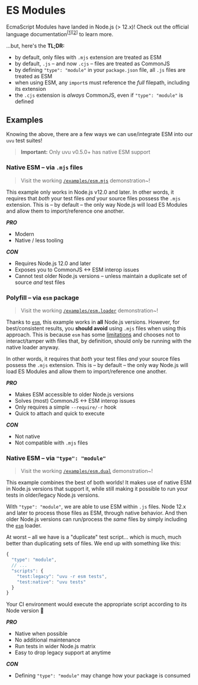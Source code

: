 # ES Modules

EcmaScript Modules have landed in Node.js (> 12.x)! Check out the official language documentation<sup>[[1]((https://nodejs.org/api/esm.html#esm_modules_ecmascript_modules))][[2](https://nodejs.org/api/packages.html)]</sup> to learn more.

...but, here's the **TL;DR:**

* by default, only files with `.mjs` extension are treated as ESM
* by default, `.js` – and now `.cjs` – files are treated as CommonJS
* by defining `"type": "module"` in your `package.json` file, all `.js` files are treated as ESM
* when using ESM, any `import`s must reference the _full_ filepath, including its extension
* the `.cjs` extension is _always_ CommonJS, even if `"type": "module"` is defined

## Examples

Knowing the above, there are a few ways we can use/integrate ESM into our `uvu` test suites!

> **Important:** Only uvu v0.5.0+ has native ESM support

### Native ESM – via `.mjs` files

> Visit the working [`/examples/esm.mjs`](/examples/esm.mjs) demonstration~!

This example only works in Node.js v12.0 and later. In other words, it requires that _both_ your test files _and_ your source files possess the `.mjs` extension. This is – by default – the only way Node.js will load ES Modules and allow them to import/reference one another.

***PRO***

* Modern
* Native / less tooling

***CON***

* Requires Node.js 12.0 and later
* Exposes you to CommonJS <-> ESM interop issues
* Cannot test older Node.js versions – unless maintain a duplicate set of source _and_ test files


### Polyfill – via `esm` package

> Visit the working [`/examples/esm.loader`](/examples/esm.loader) demonstration~!

Thanks to [`esm`](http://npmjs.com/package/esm), this example works in **all** Node.js versions. However, for best/consistent results, you **should avoid** using `.mjs` files when using this approach. This is because `esm` has some [limitations](https://www.npmjs.com/package/esm#extensions) and chooses not to interact/tamper with files that, by definition, should only be running with the native loader anyway.

In other words, it requires that _both_ your test files _and_ your source files possess the `.mjs` extension. This is – by default – the only way Node.js will load ES Modules and allow them to import/reference one another.

***PRO***

* Makes ESM accessible to older Node.js versions
* Solves (most) CommonJS <-> ESM interop issues
* Only requires a simple `--require/-r` hook
* Quick to attach and quick to execute

***CON***

* Not native
* Not compatible with `.mjs` files


### Native ESM – via `"type": "module"`

> Visit the working [`/examples/esm.dual`](/examples/esm.dual) demonstration~!

This example combines the best of both worlds! It makes use of native ESM in Node.js versions that support it, while still making it possible to run your tests in older/legacy Node.js versions.

With `"type": "module"`, we are able to use ESM within `.js` files.
Node 12.x and later to process those files as ESM, through native behavior.
And then older Node.js versions can run/process the _same_ files by simply including the [`esm`](http://npmjs.com/package/esm) loader.

At worst – all we have is a "duplicate" test script... which is much, much better than duplicating sets of files. We end up with something like this:

```js
{
  "type": "module",
  // ...
  "scripts": {
    "test:legacy": "uvu -r esm tests",
    "test:native": "uvu tests"
  }
}
```

Your CI environment would execute the appropriate script according to its Node version :tada:

***PRO***

* Native when possible
* No additional maintenance
* Run tests in wider Node.js matrix
* Easy to drop legacy support at anytime

***CON***

* Defining `"type": "module"` may change how your package is consumed
